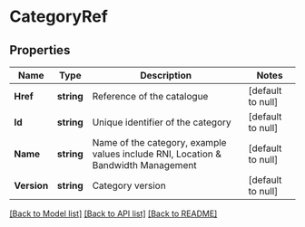# CategoryRef

## Properties
Name | Type | Description | Notes
------------ | ------------- | ------------- | -------------
**Href** | **string** | Reference of the catalogue | [default to null]
**Id** | **string** | Unique identifier of the category | [default to null]
**Name** | **string** | Name of the category, example values include RNI, Location &amp; Bandwidth Management | [default to null]
**Version** | **string** | Category version | [default to null]

[[Back to Model list]](../README.md#documentation-for-models) [[Back to API list]](../README.md#documentation-for-api-endpoints) [[Back to README]](../README.md)


